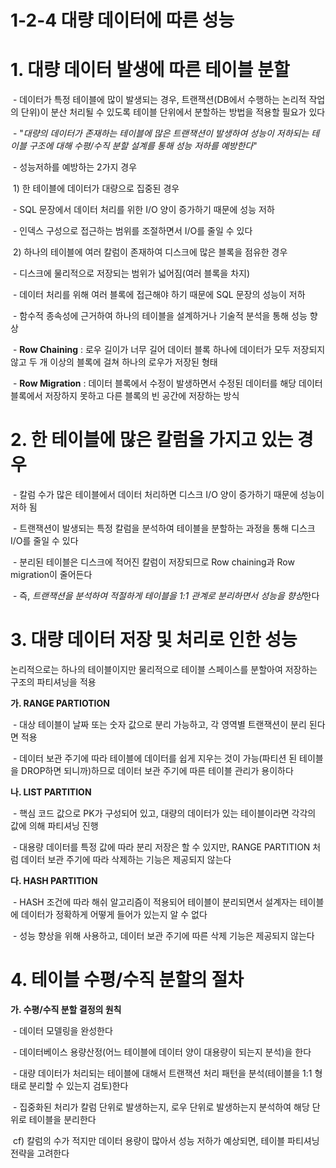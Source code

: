 # 1-2-4 대량 데이터에 따른 성능



# 1. 대량 데이터 발생에 따른 테이블 분할

​    \- 데이터가 특정 테이블에 많이 발생되는 경우, 트랜잭션(DB에서 수행하는 논리적 작업의 단위)이 분산 처리될 수 있도록 테이블 단위에서 분할하는 방법을 적용할 필요가 있다

​    \- "*대량의 데이터가 존재하는 테이블에 많은 트랜잭션이 발생하여 성능이 저하되는 테이블 구조에 대해 수평/수직 분할 설계를 통해 성능 저하를 예방한다*"

​    \- 성능저하를 예방하는 2가지 경우

​        1) 한 테이블에 데이터가 대량으로 집중된 경우

​        \- SQL 문장에서 데이터 처리를 위한 I/O 양이 증가하기 때문에 성능 저하

​        \- 인덱스 구성으로 접근하는 범위를 조절하면서 I/O를 줄일 수 있다

​        2) 하나의 테이블에 여러 칼럼이 존재하여 디스크에 많은 블록을 점유한 경우

​        \- 디스크에 물리적으로 저장되는 범위가 넓어짐(여러 블록을 차지)

​        \- 데이터 처리를 위해 여러 블록에 접근해야 하기 때문에 SQL 문장의 성능이 저하

​        \- 함수적 종속성에 근거하여 하나의 테이블을 설계하거나 기술적 분석을 통해 성능 향상

​        \- **Row Chaining** : 로우 길이가 너무 길어 데이터 블록 하나에 데이터가 모두 저장되지 않고 두 개 이상의 블록에 걸쳐 하나의 로우가 저장된 형태

​        \- **Row Migration** : 데이터 블록에서 수정이 발생하면서 수정된 데이터를 해당 데이터 블록에서 저장하지 못하고 다른 블록의 빈 공간에 저장하는 방식



# 2. 한 테이블에 많은 칼럼을 가지고 있는 경우

​    \- 칼럼 수가 많은 테이블에서 데이터 처리하면 디스크 I/O 양이 증가하기 때문에 성능이 저하 됨

​    \- 트랜잭션이 발생되는 특정 칼럼을 분석하여 테이블을 분할하는 과정을 통해 디스크 I/O를 줄일 수 있다

​    \- 분리된 테이블은 디스크에 적어진 칼럼이 저장되므로 Row chaining과 Row migration이 줄어든다

​    \- 즉, *트랜잭션을 분석하여 적절하게 테이블을 1:1 관계로 분리하면서 성능을 향상*한다 



# 3. 대량 데이터 저장 및 처리로 인한 성능

논리적으로는 하나의 테이블이지만 물리적으로 테이블 스페이스를 분할아여 저장하는 구조의 파티셔닝을 적용

**가. RANGE PARTIOTION**

​    \- 대상 테이블이 날짜 또는 숫자 값으로 분리 가능하고, 각 영역별 트랜잭션이 분리 된다면 적용

​    \- 데이터 보관 주기에 따라 테이블에 데이터를 쉽게 지우는 것이 가능(파티션 된 테이블을 DROP하면 되니까)하므로 데이터 보관 주기에 따른 테이블 관리가 용이하다

**나. LIST PARTITION**

​    \- 핵심 코드 값으로 PK가 구성되어 있고, 대량의 데이터가 있는 테이블이라면 각각의 값에 의해 파티셔닝 진행

​    \- 대용량 데이터를 특정 값에 따라 분리 저장은 할 수 있지만, RANGE PARTITION 처럼 데이터 보관 주기에 따라 삭제하는 기능은 제공되지 않는다

**다. HASH PARTITION**

​    \- HASH 조건에 따라 해쉬 알고리즘이 적용되어 테이블이 분리되면서 설계자는 테이블에 데이터가 정확하게 어떻게 들어가 있는지 알 수 없다

​    \- 성능 향상을 위해 사용하고, 데이터 보관 주기에 따른 삭제 기능은 제공되지 않는다



# 4. 테이블 수평/수직 분할의 절차

**가. 수평/수직 분할 결정의 원칙**

​    \- 데이터 모델링을 완성한다

​    \- 데이터베이스 용량산정(어느 테이블에 데이터 양이 대용량이 되는지 분석)을 한다

​    \- 대량 데이터가 처리되는 테이블에 대해서 트랜잭션 처리 패턴을 분석(테이블을 1:1 형태로 분리할 수 있는지 검토)한다

​    \- 집중화된 처리가 칼럼 단위로 발생하는지, 로우 단위로 발생하는지 분석하여 해당 단위로 테이블을 분리한다

​    cf) 칼럼의 수가 적지만 데이터 용량이 많아서 성능 저하가 예상되면, 테이블 파티셔닝 전략을 고려한다
